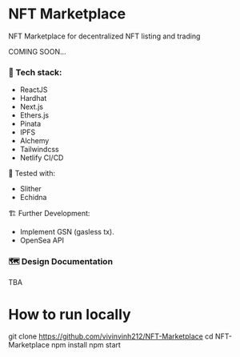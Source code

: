 # NFT Marketplace
 NFT Marketplace for decentralized NFT listing and trading

COMING SOON...

### 🧩 Tech stack:
- ReactJS
- Hardhat 
- Next.js
- Ethers.js
- Pinata
- IPFS
- Alchemy
- Tailwindcss
- Netlify CI/CD

🧪 Tested with:
- Slither
- Echidna


🏗️ Further Development:
- Implement GSN (gasless tx).
- OpenSea API

### 🗺️ Design Documentation
TBA

# How to run locally
git clone https://github.com/vivinvinh212/NFT-Marketplace
cd NFT-Marketplace
npm install
npm start

